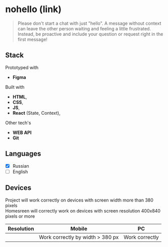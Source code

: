 # nohello (link)

> Please don't start a chat with just "hello". A message without context can leave the other person waiting and feeling a little frustrated. Instead, be proactive and include your question or request right in the first message!

## Stack
Prototyped with 
- **Figma** 

Built with 
- **HTML**, 
- **CSS**, 
- **JS**, 
- **React** (State, Context), 

Other tech's
- **WEB API**
- **Git**

## Languages
- [x] Russian
- [ ] English

## Devices
Project will work correctly on devices with screen width more than 380 pixels \
Homesreen will correctly work on devices with screen resolution 400x840 pixels or more 

|Resolution|Mobile|PC|
|-|--------|--------|
| |Work correctly by width > 380 px|Work correctly|
